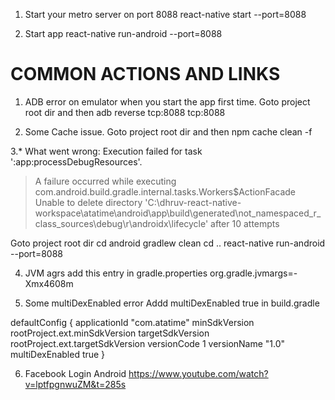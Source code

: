 1. Start your metro server on port 8088
react-native start  --port=8088

2. Start app
react-native run-android  --port=8088



COMMON ACTIONS AND LINKS
======================================
1. ADB error on emulator when you start the app first time. Goto project root dir and then
adb reverse tcp:8088 tcp:8088


2. Some Cache issue. Goto project root dir and then
npm cache clean -f

3.* What went wrong:
Execution failed for task ':app:processDebugResources'.
> A failure occurred while executing com.android.build.gradle.internal.tasks.Workers$ActionFacade
   > Unable to delete directory 'C:\dhruv-react-native-workspace\atatime\android\app\build\generated\not_namespaced_r_class_sources\debug\r\androidx\lifecycle' after 10 attempts


Goto project root dir
cd android
gradlew clean
cd ..
react-native run-android  --port=8088



4. JVM agrs
add this entry in gradle.properties
org.gradle.jvmargs=-Xmx4608m


5. Some multiDexEnabled error
Addd multiDexEnabled true
in build.gradle

 defaultConfig {
        applicationId "com.atatime"
        minSdkVersion rootProject.ext.minSdkVersion
        targetSdkVersion rootProject.ext.targetSdkVersion
        versionCode 1
        versionName "1.0"
        multiDexEnabled true
    }


6. Facebook Login Android
https://www.youtube.com/watch?v=lptfpgnwuZM&t=285s
